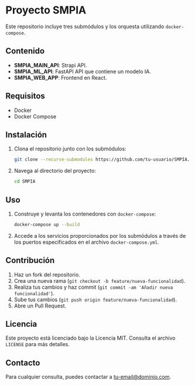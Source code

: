 # Proyecto SMPIA

Este repositorio incluye tres submódulos y los orquesta utilizando `docker-compose`.

## Contenido

-  **SMPIA_MAIN_API**: Strapi API.
-  **SMPIA_ML_API**: FastAPI API que contiene un modelo IA.
-  **SMPIA_WEB_APP**: Frontend en React.

## Requisitos

-  Docker
-  Docker Compose

## Instalación

1. Clona el repositorio junto con los submódulos:

   ```bash
   git clone --recurse-submodules https://github.com/tu-usuario/SMPIA.git
   ```

2. Navega al directorio del proyecto:

   ```bash
   cd SMPIA
   ```

## Uso

1. Construye y levanta los contenedores con `docker-compose`:

   ```bash
   docker-compose up --build
   ```

2. Accede a los servicios proporcionados por los submódulos a través de los puertos especificados en el archivo `docker-compose.yml`.

## Contribución

1. Haz un fork del repositorio.
2. Crea una nueva rama (`git checkout -b feature/nueva-funcionalidad`).
3. Realiza tus cambios y haz commit (`git commit -am 'Añadir nueva funcionalidad'`).
4. Sube tus cambios (`git push origin feature/nueva-funcionalidad`).
5. Abre un Pull Request.

## Licencia

Este proyecto está licenciado bajo la Licencia MIT. Consulta el archivo `LICENSE` para más detalles.

## Contacto

Para cualquier consulta, puedes contactar a [tu-email@dominio.com](mailto:tu-email@dominio.com).
